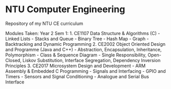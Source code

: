 # NTU Computer Engineering
Repository of my NTU CE curriculum

Modules Taken:
  Year 2 Sem 1:
    1. CE1107 Data Structure & Algorithms (C)
      - Linked Lists
      - Stacks and Queue
      - Binary Tree
      - Hash Map
      - Graph
      - Backtracking and Dynamic Programming
    2. CE2002 Object Oriented Design and Programme (Java and C++)
      - Abstraction, Encapsulation, Inheritance, Polymorphism
      - Class & Sequence Diagram
      - Single Responsibility, Open-Closed, Liskov Substitution, Interface Segregation, Dependency Inversion Principles
    3. CE2017 Microsystem Design and Development
      - ARM Assembly & Embedded C Programming
      - Signals and Interfacing
      - GPIO and Timers
      - Sensors and Signal Conditioning
      - Analogue and Serial Bus Interface
